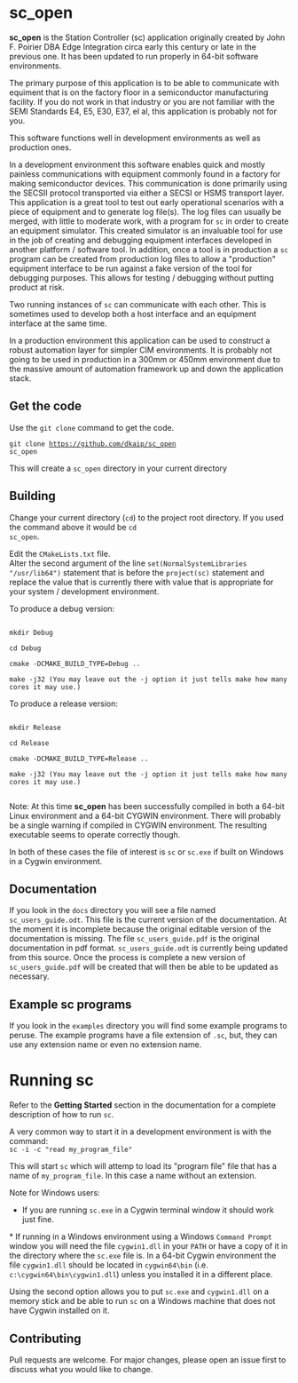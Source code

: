 # sc_open

**sc_open** is the Station Controller (sc) application originally created by 
John F. Poirier DBA Edge Integration circa early this century or late in the previous one. 
It has been updated to run properly in 64-bit software environments.

The primary purpose of this application is to be able to communicate with equiment that
is on the factory floor in a semiconductor manufacturing facility.   If you do not work 
in that industry or you are not familiar with the SEMI Standards E4, E5, E30, E37, 
el al, this application is probably not for you.  

This software functions well in development environments as well as production ones.  

In a development environment this software enables quick and mostly painless 
communications with equipment commonly found in a factory for making semiconductor 
devices.  This communication is done primarily using the SECSII protocol transported via 
either a SECSI or HSMS transport layer.  This application is a great tool to test out
early operational scenarios with a piece of equipment and to generate log file(s).  The
log files can usually be merged, with little to moderate work, with a program for 
<code>sc</code> in order to 
create an equipment simulator.  This created simulator is an invaluable tool for use 
in the job of creating and debugging equipment interfaces developed in another 
platform / software tool. In addition, once a tool is in production a <code>sc</code> 
program can be created from production log files to allow a &quot;production&quot; equipment 
interface to be run against a fake version of the tool for debugging purposes.  This 
allows for testing / debugging without putting product at risk. 

Two running instances of <code>sc</code> can communicate with each other.  This is sometimes 
used to develop both a host interface and an equipment interface at the same time.

In a production environment this application can be used to construct a robust automation layer for
simpler CIM environments.  It is probably not going to be used in production in a 300mm or 
450mm environment due to the massive amount of automation framework up and down the 
application stack.


## Get the code
Use the <code>git clone</code> command to get the code. 

<code>git clone https://github.com/dkaip/sc_open sc_open</code> 

This will create a <code>sc_open</code> directory in your current directory


## Building
Change your current directory (<code>cd</code>) to the project root directory.  If you used the 
command above it would be <code>cd sc_open</code>.    

Edit the <code>CMakeLists.txt</code> file.</br>
Alter the second argument of the line <code>set(NormalSystemLibraries "/usr/lib64")</code> statement 
that is before the <code>project(sc)</code> statement and replace the value that is 
currently there with value that is appropriate for your system / development 
environment.

To produce a debug version:

<code>
mkdir Debug </br>
cd Debug </br>
cmake -DCMAKE_BUILD_TYPE=Debug .. </br>
make -j32 (You may leave out the -j option it just tells make how many cores it may use.) </code>

To produce a release version:

<code>
mkdir Release</br>
cd Release</br>
cmake -DCMAKE_BUILD_TYPE=Release ..</br>
make -j32 (You may leave out the -j option it just tells make how many cores it may use.)</br> </code>

Note: At this time **sc_open** has been successfully compiled in both a 64-bit Linux environment 
and a 64-bit CYGWIN environment.  There will probably be a single warning if compiled in CYGWIN environment. The
resulting executable seems to operate correctly though.  

In both of these cases the file of interest is <code>sc</code> or <code>sc.exe</code> if 
built on Windows in a Cygwin environment. 

## Documentation
If you look in the <code>docs</code> directory you will see a file named 
<code>sc&lowbar;users&lowbar;guide.odt</code>.  This file is the current version of the documentation. 
At the moment it is incomplete because the original editable version of the documentation 
is missing.  The file <code>sc&lowbar;users&lowbar;guide.pdf</code> is the original documentation in pdf 
format. <code>sc&lowbar;users&lowbar;guide.odt</code> is currently being updated from this source.  Once 
the process is complete a new version of <code>sc&lowbar;users&lowbar;guide.pdf</code> will be created 
that will then be able to be updated as necessary.

## Example sc programs
If you look in the <code>examples</code> directory you will find some example programs 
to peruse.  The example programs have a file extension of <code>.sc</code>, but, they 
can use any extension name or even no extension name.

# Running sc
Refer to the **Getting Started** section in the documentation for a complete description 
of how to run <code>sc</code>.  

A very common way to start it in a development environment is with the command: 
<br>
<code>sc -i -c &quot;read my&lowbar;program&lowbar;file&quot;</code> 

This will start <code>sc</code> which will attemp to load its &quot;program file&quot; file 
that has a name of <code>my&lowbar;program&lowbar;file</code>. In this case a name without an extension.  

Note for Windows users: 
* If you are running <code>sc.exe</code> in a Cygwin terminal window it should work 
just fine. 
<p>
* If running in a Windows environment using a Windows <code>Command Prompt</code> window 
you will need the file <code>cygwin1.dll</code> in your <code>PATH</code> or have a 
copy of it in the directory where the <code>sc.exe</code> file is.  In a 64-bit Cygwin environment 
the file <code>cygwin1.dll</code> should be located in <code>cygwin64\bin</code> 
(i.e. <code>c:\cygwin64\bin\cygwin1.dll</code>) unless you installed it in a different place.
<p>
Using the second option allows you to put <code>sc.exe</code> and <code>cygwin1.dll</code> 
on a memory stick and be able to run <code>sc</code> on a Windows machine that does not have
Cygwin installed on it.


## Contributing
Pull requests are welcome. For major changes, please open an issue first to discuss what you would like to change.  

